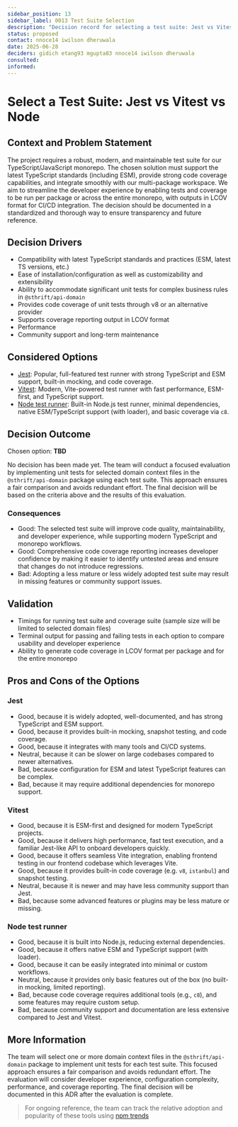 ```yaml
---
sidebar_position: 13
sidebar_label: 0013 Test Suite Selection
description: "Decision record for selecting a test suite: Jest vs Vitest vs Node."
status: proposed
contact: nnoce14 iwilson dheruwala
date: 2025-06-28
deciders: gidich etang93 mgupta83 nnoce14 iwilson dheruwala
consulted:
informed:
---
```


# Select a Test Suite: Jest vs Vitest vs Node

## Context and Problem Statement

The project requires a robust, modern, and maintainable test suite for our TypeScript/JavaScript monorepo. The chosen solution must support the latest TypeScript standards (including ESM), provide strong code coverage capabilities, and integrate smoothly with our multi-package workspace. We aim to streamline the developer experience by enabling tests and coverage to be run per package or across the entire monorepo, with outputs in LCOV format for CI/CD integration. The decision should be documented in a standardized and thorough way to ensure transparency and future reference.

## Decision Drivers

- Compatibility with latest TypeScript standards and practices (ESM, latest TS versions, etc.)
- Ease of installation/configuration as well as customizability and extensibility
- Ability to accommodate significant unit tests for complex business rules in `@sthrift/api-domain`
- Provides code coverage of unit tests through v8 or an alternative provider
- Supports coverage reporting output in LCOV format
- Performance
- Community support and long-term maintenance

## Considered Options

- [Jest](https://jestjs.io/): Popular, full-featured test runner with strong TypeScript and ESM support, built-in mocking, and code coverage.
- [Vitest](https://vitest.dev/): Modern, Vite-powered test runner with fast performance, ESM-first, and TypeScript support.
- [Node test runner](https://nodejs.org/api/test.html): Built-in Node.js test runner, minimal dependencies, native ESM/TypeScript support (with loader), and basic coverage via `c8`.

## Decision Outcome

Chosen option: **TBD**

No decision has been made yet. The team will conduct a focused evaluation by implementing unit tests for selected domain context files in the `@sthrift/api-domain` package using each test suite. This approach ensures a fair comparison and avoids redundant effort. The final decision will be based on the criteria above and the results of this evaluation.


### Consequences

- Good: The selected test suite will improve code quality, maintainability, and developer experience, while supporting modern TypeScript and monorepo workflows.
- Good: Comprehensive code coverage reporting increases developer confidence by making it easier to identify untested areas and ensure that changes do not introduce regressions.
- Bad: Adopting a less mature or less widely adopted test suite may result in missing features or community support issues.

## Validation

- Timings for running test suite and coverage suite (sample size will be limited to selected domain files)
- Terminal output for passing and failing tests in each option to compare usability and developer experience
- Ability to generate code coverage in LCOV format per package and for the entire monorepo

## Pros and Cons of the Options

### Jest

- Good, because it is widely adopted, well-documented, and has strong TypeScript and ESM support.
- Good, because it provides built-in mocking, snapshot testing, and code coverage.
- Good, because it integrates with many tools and CI/CD systems.
- Neutral, because it can be slower on large codebases compared to newer alternatives.
- Bad, because configuration for ESM and latest TypeScript features can be complex.
- Bad, because it may require additional dependencies for monorepo support.

### Vitest

- Good, because it is ESM-first and designed for modern TypeScript projects.
- Good, because it delivers high performance, fast test execution, and a familiar Jest-like API to onboard developers quickly.
- Good, because it offers seamless Vite integration, enabling frontend testing in our frontend codebase which leverages Vite.
- Good, because it provides built-in code coverage (e.g. `v8`, `istanbul`) and snapshot testing.
- Neutral, because it is newer and may have less community support than Jest.
- Bad, because some advanced features or plugins may be less mature or missing.

### Node test runner

- Good, because it is built into Node.js, reducing external dependencies.
- Good, because it offers native ESM and TypeScript support (with loader).
- Good, because it can be easily integrated into minimal or custom workflows.
- Neutral, because it provides only basic features out of the box (no built-in mocking, limited reporting).
- Bad, because code coverage requires additional tools (e.g., `c8`), and some features may require custom setup.
- Bad, because community support and documentation are less extensive compared to Jest and Vitest.

## More Information

The team will select one or more domain context files in the `@sthrift/api-domain` package to implement unit tests for each test suite. This focused approach ensures a fair comparison and avoids redundant effort. The evaluation will consider developer experience, configuration complexity, performance, and coverage reporting. The final decision will be documented in this ADR after the evaluation is complete.

> For ongoing reference, the team can track the relative adoption and popularity of these tools using [npm trends](https://npmtrends.com/jest-vs-vitest-vs-c8)
